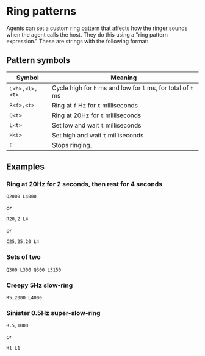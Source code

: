 # Ring patterns

Agents can set a custom ring pattern that affects how the ringer sounds when the agent calls the host.
They do this using a "ring pattern expression." These are strings with the following format:

## Pattern symbols

| Symbol         | Meaning                                                       |
|----------------|---------------------------------------------------------------|
| `C<h>,<l>,<t>` | Cycle high for `h` ms and low for `l` ms, for total of `t` ms |
| `R<f>,<t>`     | Ring at `f` Hz for `t` milliseconds                           |
| `Q<t>`         | Ring at 20Hz for `t` milliseconds                             |
| `L<t>`         | Set low and wait `t` milliseconds                             |
| `H<t>`         | Set high and wait `t` milliseconds                            |
| `E`            | Stops ringing.                                                |

## Examples

### Ring at 20Hz for 2 seconds, then rest for 4 seconds

```
Q2000 L4000
```
*or*
```
R20,2 L4
```
*or*
```
C25,25,20 L4
```

### Sets of two

```
Q300 L300 Q300 L3150
```

### Creepy 5Hz slow-ring

```
R5,2000 L4000
```

### Sinister 0.5Hz super-slow-ring

```
R.5,1000
```
*or*
```
H1 L1
```